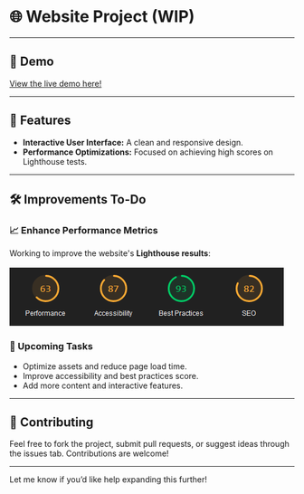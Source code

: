 # 🌐 Website Project (WIP)

---

## 🚀 Demo  
[View the live demo here!](https://adrianolmrs.github.io/Website/public)  

---

## 🔧 Features  
- **Interactive User Interface:** A clean and responsive design.  
- **Performance Optimizations:** Focused on achieving high scores on Lighthouse tests.  

---

## 🛠️ Improvements To-Do  

### 📈 Enhance Performance Metrics  
Working to improve the website's **Lighthouse results**:  <br><br>
![Lighthouse results](image.png)  

### 🎯 Upcoming Tasks  
- Optimize assets and reduce page load time.  
- Improve accessibility and best practices score.  
- Add more content and interactive features.  

---

## 🤝 Contributing  
Feel free to fork the project, submit pull requests, or suggest ideas through the issues tab. Contributions are welcome!  

--- 

Let me know if you’d like help expanding this further!